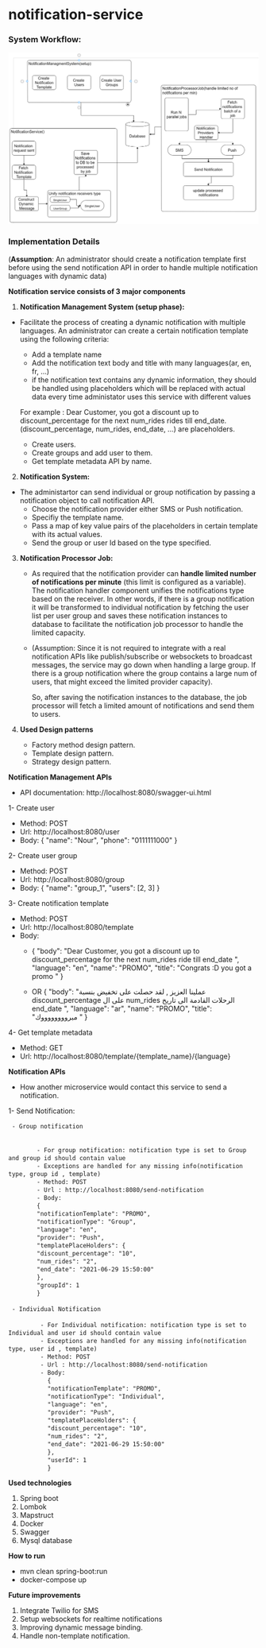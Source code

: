 # notification-service



### System Workflow:


![Archticture Workflow](https://github.com/EsraaHamouda/notifications-service/blob/master/src/main/resources/archticure_diagram/archticture.png)


### Implementation Details

(**Assumption**: An administrator should create a notification template first before using the send notification API in order to handle multiple notification languages with dynamic data)

**Notification service consists of 3 major components**
1. **Notification Management System (setup phase):**

- Facilitate the process of creating a dynamic notification with multiple languages.
  An administrator can create a certain notification template using the following criteria:
    * Add a template name
    * Add the notification text body and title with many languages(ar, en, fr, ...)
    * if the notification text contains any dynamic information, they should be handled using placeholders which will be
      replaced with actual data every time administator uses this service with different values

  For example : Dear Customer, you got a discount up to discount_percentage for the next num_rides rides till end_date.
  (discount_percentage, num_rides, end_date, ...) are placeholders.

    * Create users.
    * Create groups and add user to them.
    * Get template metadata API by name.

2. **Notification System:**

- The administartor can send individual or group notification by passing a notification object to call notification API.
    * Choose the notification provider either SMS or Push notification.
    * Specifiy the template name.
    * Pass a map of key value pairs of the placeholders in certain template with its actual values.
    * Send the group or user Id based on the type specified.



3. **Notification Processor Job:**

    - As required that the notification provider can **handle limited number of notifications per minute**
      (this limit is configured as a variable). The notification handler component unifies the notifications
      type based on the receiver. In other words, if there is a group notification it will be transformed to individual
      notification by fetching the user list per user group and saves these notification instances to database to facilitate the notification job processor to handle the limited capacity. 

    - (Assumption: Since it is not required to integrate with a real notification APIs like publish/subscribe or websockets to broadcast messages, the service may go down when handling a large group. If there is a group notification where the group contains a large num of users, that might exceed the limited provider capacity).
       
    
      So, after saving the notification instances to the database, the job processor will fetch
      a limited amount of notifications and send them to users.

4. **Used Design patterns**

    - Factory method design pattern.
    - Template design pattern.
    - Strategy design pattern.

**Notification Management APIs**
- API documentation: http://localhost:8080/swagger-ui.html

1- Create user
- Method: POST
- Url: http://localhost:8080/user
- Body:
  {
  "name": "Nour",
  "phone": "0111111000"
  }

2- Create user group
- Method: POST
- Url: http://localhost:8080/group
- Body:
  {
  "name": "group_1",
  "users": [2, 3]
  }


3- Create notification template
- Method: POST
- Url: http://localhost:8080/template
- Body:
    -   {
        "body": "Dear Customer, you got a discount up to discount_percentage for the next num_rides ride till end_date ",
        "language": "en",
        "name": "PROMO",
        "title": "Congrats :D you got a promo "
        }

    - OR
      {
      "body": "عملينا العزيز , لقد حصلت على تخفيض بنسبة discount_percentage  على ال num_rides الرحلات القادمة الى تاريخ end_date ",
      "language": "ar",
      "name": "PROMO",
      "title": "مبرووووووووك "
      }

4- Get template metadata

- Method: GET
- Url:  http://localhost:8080/template/{template_name}/{language}

**Notification  APIs**
- How another microservice would contact this service to send a notification.

1- Send Notification:

     - Group notification
    
        
            - For group notification: notification type is set to Group and group id should contain value
            - Exceptions are handled for any missing info(notification type, group id , template)
            - Method: POST
            - Url : http://localhost:8080/send-notification
            - Body:
            {
            "notificationTemplate": "PROMO",
            "notificationType": "Group",
            "language": "en",
            "provider": "Push",
            "templatePlaceHolders": {
            "discount_percentage": "10",
            "num_rides": "2",
            "end_date": "2021-06-29 15:50:00"
            },
            "groupId": 1
            }
    
     - Individual Notification
    
             - For Individual notification: notification type is set to Individual and user id should contain value
             - Exceptions are handled for any missing info(notification type, user id , template)
             - Method: POST
             - Url : http://localhost:8080/send-notification
             - Body:
               {
               "notificationTemplate": "PROMO",
               "notificationType": "Individual",
               "language": "en",
               "provider": "Push",
               "templatePlaceHolders": {
               "discount_percentage": "10",
               "num_rides": "2",
               "end_date": "2021-06-29 15:50:00"
               },
               "userId": 1
               }

**Used technologies**
1. Spring boot
2. Lombok
3. Mapstruct
4. Docker
5. Swagger
6. Mysql database


**How to run**
- mvn clean spring-boot:run
- docker-compose up
  
**Future improvements**
1. Integrate Twilio for SMS
2. Setup websockets for realtime notifications
3. Improving dynamic message binding.
4. Handle non-template notification.
